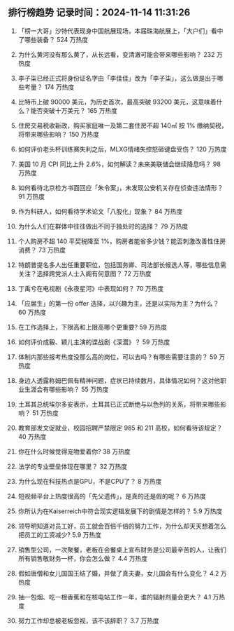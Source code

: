 
## 排行榜趋势 记录时间：2024-11-14 11:31:26
  
  1. 「榜一大哥」沙特代表现身中国航展现场，本届珠海航展上，「大户们」看中了哪些装备？ 524 万热度
    
  2. 为什么黄河没有那么黄了，从长远看，变清澈可能会带来哪些影响？ 232 万热度
    
  3. 李子柒已经正式将身份证名字由「李佳佳」改为「李子柒」，这么做是出于哪些考量？ 174 万热度
    
  4. 比特币上破 90000 美元，为历史首次，最高突破 93200 美元，这意味着什么？能否突破十万美元？ 165 万热度
    
  5. 住房交易税收新政，购买家庭唯一及第二套住房不超 140㎡ 按 1% 缴纳契税，将带来哪些影响？ 150 万热度
    
  6. 如何评价老头杯训练赛失利之后，MLXG情绪失控怒砸键盘受伤？ 120 万热度
    
  7. 美国 10 月 CPI 同比上升 2.6%，如何解读？未来美联储会继续降息吗？ 98 万热度
    
  8. 如何看待北京检方书面回应「朱令案」，未发现公安机关存在侦查违法情形？ 91 万热度
    
  9. 作为科研人，如何看待学术论文「八股化」现象？ 84 万热度
    
  10. 为什么人们在群体中往往做出不同于独处时的选择？ 79 万热度
    
  11. 个人购房不超 140 平契税降至 1%，购房者能省多少钱？能否刺激改善性住房消费？ 73 万热度
    
  12. 特朗普提名多人出任重要职位，包括国务卿、司法部长候选人等，哪些信息需关注？选择跨党派人士入阁有何意图？ 72 万热度
    
  13. 丁禹兮在电视剧《永夜星河》中表现如何？ 70 万热度
    
  14. 「应届生」的第一份 offer 选择，以兴趣为主，还是以实际为主？为什么？ 60 万热度
    
  15. 在工作选择上，下限高和上限高哪个更重要? 59 万热度
    
  16. 如何评价成毅、颖儿主演的谍战剧《深潜》？ 59 万热度
    
  17. 体制内那些报考热度没那么高的岗位，可以去吗？有哪些需要注意的？ 59 万热度
    
  18. 身边人透露称姆巴佩有精神问题，症状已持续数月，具体情况如何？这对他职业生涯会有哪些影响？ 55 万热度
    
  19. 土耳其总统埃尔多安表示，土耳其已正式断绝与以色列的关系，将带来哪些影响？ 51 万热度
    
  20. 教育部发文促就业，校园招聘严禁限定 985 和 211 高校，如何看待该规定？ 40 万热度
    
  21. 你在什么时候觉得宠物爱着你? 38 万热度
    
  22. 法学的专业壁垒体现在哪里？ 32 万热度
    
  23. 为什么现在科技热点是GPU，不是CPU了？ 8 万热度
    
  24. 短视频平台上热度很高的「先父遗传」，是真的还是假的呢？ 6 万热度
    
  25. 你所认为在Kaiserreich中符合现实逻辑发展下的剧情是怎样的？ 5.9 万热度
    
  26. 领导明知道对员工好，员工就会百倍千倍的努力工作，为什么却天天想着怎么把员工的工资减少? 5.9 万热度
    
  27. 销售型公司，一次聚餐，老板在会餐桌上宣布财务是公司最辛苦的人，让我们所有销售敬财务一杯，你会怎么做？ 4.4 万热度
    
  28. 假如唐僧和女儿国国王结了婚，并做了真夫妻，女儿国会有什么变化？ 4.2 万热度
    
  29. 抽一包烟、吃一根香蕉和在核电站工作一年，谁的辐射剂量会更大？ 4.1 万热度
    
  30. 努力工作却总被老板忽视，该不该辞职？ 3.7 万热度
    